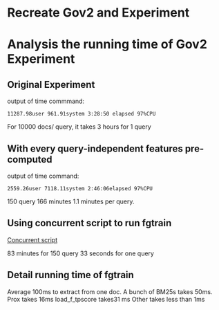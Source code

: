 # Recreate Gov2 and Experiment

# Analysis the running time of Gov2 Experiment

## Original Experiment
output of time commmand:
```
11287.98user 961.91system 3:28:50 elapsed 97%CPU
```
For 10000 docs/ query, it takes 3 hours for 1 query

## With every query-independent features pre-computed
output of time command:
```
2559.26user 7118.11system 2:46:06elapsed 97%CPU
```
150 query 166 minutes
1.1 minutes per query.

## Using concurrent script to run fgtrain
[Concurrent script](https://github.com/JerryMXB/LTR_Cascade/blob/master/experiments/Gov2/data/mksvm/fgtrain_parallel.sh)


83 minutes for 150 query
33 seconds for one query


## Detail running time of fgtrain
Average 100ms to extract from one doc.
A bunch of BM25s takes 50ms.
Prox takes 16ms
load_f_tpscore takes31 ms
Other takes less than 1ms

